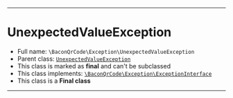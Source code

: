 ***

# UnexpectedValueException





* Full name: `\BaconQrCode\Exception\UnexpectedValueException`
* Parent class: [`UnexpectedValueException`](../../UnexpectedValueException.md)
* This class is marked as **final** and can't be subclassed
* This class implements:
[`\BaconQrCode\Exception\ExceptionInterface`](./ExceptionInterface.md)
* This class is a **Final class**






***

